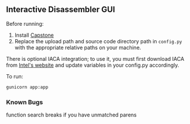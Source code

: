 ## Interactive Disassembler GUI

Before running:

1. Install [Capstone](http://www.capstone-engine.org/download.html)
2. Replace the upload path and source code directory path in `config.py` with the appropriate relative paths on your machine.

There is optional IACA integration; to use it, you must first download IACA from [Intel's website](https://software.intel.com/en-us/articles/intel-architecture-code-analyzer-download) and update variables in your config.py accordingly.

To run:
```python
gunicorn app:app
```

### Known Bugs
function search breaks if you have unmatched parens
